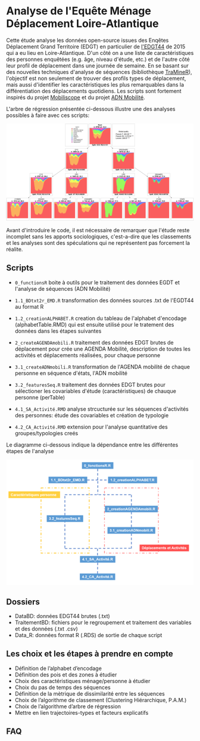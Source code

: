 # Analyse de l'Equête Ménage Déplacement Loire-Atlantique
Cette étude analyse les données open-source issues des Enqêtes Déplacement Grand Territoire (EDGT) en particulier de [l'EDGT44](https://www.data.gouv.fr/fr/datasets/enquete-deplacements-en-loire-atlantique-2/) de 2015 qui a eu lieu en Loire-Atlantique.
D'un côté on a une liste de caractéristiques des personnes enquêtées (e.g. âge, niveau d'étude, etc.) et de l'autre côté leur profil de déplacement dans une journée de semaine.
En se basant sur des nouvelles techniques d'analyse de séquences (bibliothèque [TraMineR](http://traminer.unige.ch/index.shtml)), l'objectif est non seulement de trouver des profils types de déplacement, mais aussi d'identifier les caractéristiques les plus remarquables dans la différentiation des déplacements quotidiens.
Les scripts sont fortement inspirés du projet [Mobiliscope](https://github.com/Geographie-cites/mobiliscope) et du projet [ADN Mobilité](https://hal.archives-ouvertes.fr/hal-01739602/file/ADN%20mobility%20-%20Swiss%20mobility%20conference%202016%20-%20Palmier_Hasiak_20161013.pdf).

L'arbre de régression présentée ci-dessous illustre une des analyses possibles à faire avec ces scripts: 

![Arbre de regression](Figures/gg_adn.png "Arbre de regression")

Avant d'introduire le code, il est nécessaire de remarquer que l'étude reste incomplet sans les apports sociologiques, c'est-a-dire que les classements et les analyses sont des spéculations qui ne représentent pas forcement la réalite.

## Scripts
- `0_functionsR` boite à outils pour le traitement des données EGDT et l'analyse de séquences (ADN Mobilité)

- `1.1_BDtxt2r_EMD.R` transformation des données sources .txt de l'EGDT44 au format R

- `1.2_creationALPHABET.R` creation du tableau de l'alphabet d'encodage (alphabetTable.RMD) qui est ensuite utilisé pour le tratement des données dans les étapes suivantes

- `2_createAGENDAmobili.R` traitement des données EDGT brutes de déplacement pour crée une AGENDA Mobilité, description de toutes les activités et déplacements réalisées, pour chaque personne

- `3.1_createADNmobili.R` transformation de l'AGENDA mobilité de chaque personne en séquence d'états, l'ADN mobilité

- `3.2_featuresSeq.R` traitement des données EDGT brutes pour sélectioner les covariables d'étude (caractéristiques) de chauque personne (perTable)

- `4.1_SA_Activité.RMD` analyse strcucturée sur les séquences d'activités des personnes: étude des covariables et création de typologie

- `4.2_CA_Activité.RMD` extension pour l'analyse quantitative des groupes/typologies creés

Le diagramme ci-dessous indique la dépendance entre les différentes étapes de l'analyse

![Diagramme de dépendance des étapes](Figures/Diagramme.PNG "Diagramme de dépendance des étapes")

## Dossiers
- DataBD: données EDGT44 brutes (.txt)
- TraitementBD: fichiers pour le regroupement et traitement des variables et des données (.txt .csv)
- Data_R: données format R (.RDS) de sortie de chaque script 

## Les choix et les étapes à prendre en compte
- Définition de l’alphabet d’encodage
- Définition des pois et des zones à étudier
- Choix des caractéristiques ménage/personne à étudier
- Choix du pas de temps des séquences
- Définition de la mètrique de dissimilarité entre les séquences
- Choix de l’algorithme de classement (Clustering Hiérarchique, P.A.M.)
- Choix de l’algorithme d’arbre de régression
- Mettre en lien trajectoires-types et facteurs explicatifs

## FAQ
